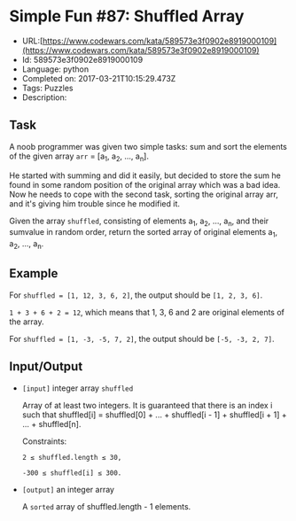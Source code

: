 # Simple Fun #87: Shuffled Array

 - URL:[https://www.codewars.com/kata/589573e3f0902e8919000109](https://www.codewars.com/kata/589573e3f0902e8919000109)
 - Id: 589573e3f0902e8919000109
 - Language: python
 - Completed on: 2017-03-21T10:15:29.473Z
 - Tags: Puzzles
 - Description:
## Task
 A noob programmer was given two simple tasks: sum and sort the elements of the given array `arr` = [a<sub>1</sub>, a<sub>2</sub>, ..., a<sub>n</sub>]. 
 
 He started with summing and did it easily, but decided to store the sum he found in some random position of the original array which was a bad idea. Now he needs to cope with the second task, sorting the original array arr, and it's giving him trouble since he modified it.

 Given the array `shuffled`, consisting of elements a<sub>1</sub>, a<sub>2</sub>, ..., a<sub>n</sub>, and their sumvalue in random order, return the sorted array of original elements a<sub>1</sub>, a<sub>2</sub>, ..., a<sub>n</sub>.

## Example

 For `shuffled = [1, 12, 3, 6, 2]`, the output should be `[1, 2, 3, 6]`.

 `1 + 3 + 6 + 2 = 12`, which means that 1, 3, 6 and 2 are original elements of the array.

 For `shuffled = [1, -3, -5, 7, 2]`, the output should be `[-5, -3, 2, 7]`.

## Input/Output


 - `[input]` integer array `shuffled`

    Array of at least two integers. It is guaranteed that there is an index i such that shuffled[i] = shuffled[0] + ... + shuffled[i - 1] + shuffled[i + 1] + ... + shuffled[n].

    Constraints:

    `2 ≤ shuffled.length ≤ 30,`

    `-300 ≤ shuffled[i] ≤ 300.`


 - `[output]` an integer array

    A `sorted` array of shuffled.length - 1 elements.
